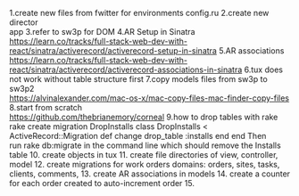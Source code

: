 1.create new files from fwitter for	
	environments
	config.ru
2.create new director 	
	app
3.refer to sw3p for	
	DOM
4.AR Setup in Sinatra	
	https://learn.co/tracks/full-stack-web-dev-with-react/sinatra/activerecord/activerecord-setup-in-sinatra
5.AR associations	
	https://learn.co/tracks/full-stack-web-dev-with-react/sinatra/activerecord/activerecord-associations-in-sinatra
6.tux	does not work without table structure first
7.copy models files from sw3p to sw3p2	
	https://alvinalexander.com/mac-os-x/mac-copy-files-mac-finder-copy-files
8.start from scratch	
	https://github.com/thebrianemory/corneal
9.how to drop tables with rake	
	rake create migration DropInstalls
	class DropInstalls < ActiveRecord::Migration
	  def change
	    drop_table :installs
	  end
	end
	Then run rake db:migrate in the command line which should remove the Installs table
10. create objects in tux
11. create file directories of view, controller, model
12. create migrations for work orders domains: orders, sites, tasks, clients, comments, 
13. create AR associations in models
14. create a counter for each order created to auto-increment order
15. 
